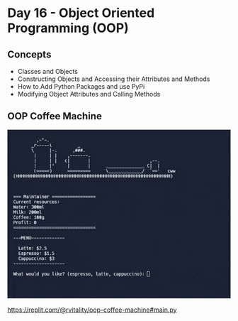 # Day 16 - Object Oriented Programming (OOP)

## Concepts

-   Classes and Objects
-   Constructing Objects and Accessing their Attributes and Methods
-   How to Add Python Packages and use PyPi
-   Modifying Object Attributes and Calling Methods

## OOP Coffee Machine

![day16](coffee-maker-oop.gif)

https://replit.com/@rvitality/oop-coffee-machine#main.py
